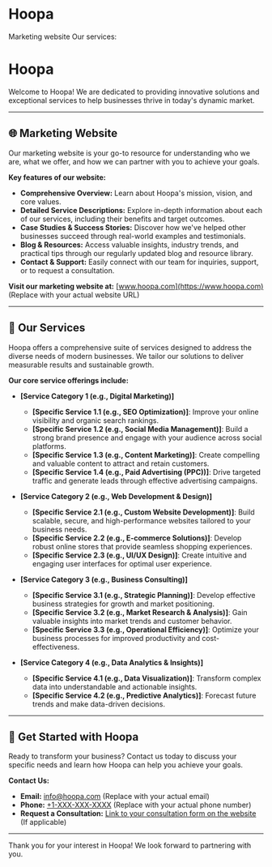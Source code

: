 # Hoopa
Marketing website
Our services:
 # Hoopa

Welcome to Hoopa! We are dedicated to providing innovative solutions and exceptional services to help businesses thrive in today's dynamic market.

--- 

## 🌐 Marketing Website

Our marketing website is your go-to resource for understanding who we are, what we offer, and how we can partner with you to achieve your goals.

**Key features of our website:**

* **Comprehensive Overview:** Learn about Hoopa's mission, vision, and core values.
* **Detailed Service Descriptions:** Explore in-depth information about each of our services, including their benefits and target outcomes.
* **Case Studies & Success Stories:** Discover how we've helped other businesses succeed through real-world examples and testimonials.
* **Blog & Resources:** Access valuable insights, industry trends, and practical tips through our regularly updated blog and resource library.
* **Contact & Support:** Easily connect with our team for inquiries, support, or to request a consultation.

**Visit our marketing website at:** [www.hoopa.com](https://www.hoopa.com) (Replace with your actual website URL)

---

## 🤝 Our Services

Hoopa offers a comprehensive suite of services designed to address the diverse needs of modern businesses. We tailor our solutions to deliver measurable results and sustainable growth.

**Our core service offerings include:**

* **[Service Category 1 (e.g., Digital Marketing)]**
    * **[Specific Service 1.1 (e.g., SEO Optimization)]**: Improve your online visibility and organic search rankings.
    * **[Specific Service 1.2 (e.g., Social Media Management)]**: Build a strong brand presence and engage with your audience across social platforms.
    * **[Specific Service 1.3 (e.g., Content Marketing)]**: Create compelling and valuable content to attract and retain customers.
    * **[Specific Service 1.4 (e.g., Paid Advertising (PPC))]**: Drive targeted traffic and generate leads through effective advertising campaigns.

* **[Service Category 2 (e.g., Web Development & Design)]** 
    * **[Specific Service 2.1 (e.g., Custom Website Development)]**: Build scalable, secure, and high-performance websites tailored to your business needs.
    * **[Specific Service 2.2 (e.g., E-commerce Solutions)]**: Develop robust online stores that provide seamless shopping experiences.
    * **[Specific Service 2.3 (e.g., UI/UX Design)]**: Create intuitive and engaging user interfaces for optimal user experience.

* **[Service Category 3 (e.g., Business Consulting)]**
    * **[Specific Service 3.1 (e.g., Strategic Planning)]**: Develop effective business strategies for growth and market positioning.
    * **[Specific Service 3.2 (e.g., Market Research & Analysis)]**: Gain valuable insights into market trends and customer behavior.
    * **[Specific Service 3.3 (e.g., Operational Efficiency)]**: Optimize your business processes for improved productivity and cost-effectiveness.

* **[Service Category 4 (e.g., Data Analytics & Insights)]**
    * **[Specific Service 4.1 (e.g., Data Visualization)]**: Transform complex data into understandable and actionable insights.
    * **[Specific Service 4.2 (e.g., Predictive Analytics)]**: Forecast future trends and make data-driven decisions.

---

## 🚀 Get Started with Hoopa

Ready to transform your business? Contact us today to discuss your specific needs and learn how Hoopa can help you achieve your goals.

**Contact Us:**

* **Email:** [info@hoopa.com](mailto:info@hoopa.com) (Replace with your actual email)
* **Phone:** [+1-XXX-XXX-XXXX](tel:+1-XXX-XXX-XXXX) (Replace with your actual phone number)
* **Request a Consultation:** [Link to your consultation form on the website](https://www.hoopa.com/contact) (If applicable)

---

Thank you for your interest in Hoopa! We look forward to partnering with you.
